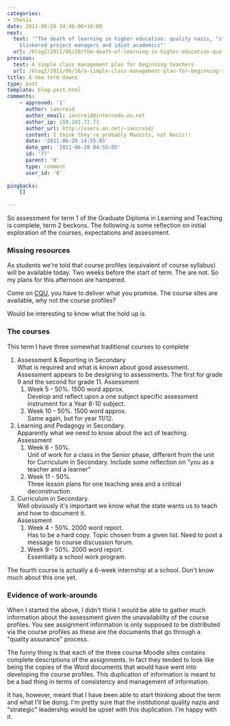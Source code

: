 ```yaml
---
categories:
- thesis
date: 2011-06-20 14:46:06+10:00
next:
  text: '"The death of learning in higher education: quality nazis, "strategic" leadership,
    blinkered project managers and idiot academics"'
  url: /blog2/2011/06/20/the-death-of-learning-in-higher-education-quality-nazis-strategic-leadership-blinkered-project-managers-and-idiot-academics/
previous:
  text: A simple class management plan for beginning teachers
  url: /blog2/2011/06/16/a-simple-class-management-plan-for-beginning-teachers/
title: A new term dawns
type: post
template: blog-post.html
comments:
    - approved: '1'
      author: iancreid
      author_email: iancreid@internode.on.net
      author_ip: 150.101.72.73
      author_url: http://users.on.net/~iancreid/
      content: I think they're probably Maoists, not Nazis!!
      date: '2011-06-20 14:55:05'
      date_gmt: '2011-06-20 04:55:05'
      id: '77'
      parent: '0'
      type: comment
      user_id: '0'
    
pingbacks:
    []
    
---
```

So assessment for term 1 of the Graduate Diploma in Learning and Teaching is complete, term 2 beckons. The following is some reflection on initial exploration of the courses, expectations and assessment.

### Missing resources

As students we're told that course profiles (equivalent of course syllabus) will be available today. Two weeks before the start of term. The are not. So my plans for this afternoon are hampered.

Come on [CQU](http://www.cqu.edu.au/), you have to deliver what you promise. The course sites are available, why not the course profiles?

Would be interesting to know what the hold up is.

### The courses

This term I have three somewhat traditional courses to complete

1. Assessment & Reporting in Secondary  
    What is required and what is known about good assessment. Assessment appears to be designing to assessments. The first for grade 9 and the second for grade 11. 
    Assessment
    1. Week 5 - 50%. 1500 word approx.  
        Develop and reflect upon a one subject specific assessment instrument for a Year 8-10 subject.
    2. Week 10 - 50%. 1500 word approx.  
        Same again, but for year 11/12.
2. Learning and Pedagogy in Secondary.  
    Apparently what we need to know about the act of teaching.  
    Assessment
    1. Week 6 - 50%.  
        Unit of work for a class in the Senior phase, different from the unit for Curriculum in Secondary. Include some reflection on "you as a teacher and a learner"
    2. Week 11 - 50%.  
        Three lesson plans for one teaching area and a critical deconstruction.
3. Curriculum in Secondary.  
    Well obviously it's important we know what the state wants us to teach and how to document it.  
    Assessment
    1. Week 4 - 50%. 2000 word report.  
        Has to be a hard copy. Topic chosen from a given list. Need to post a message to course discussion forum.
    2. Week 9 - 50%. 2000 word report.  
        Essentially a school work program.

The fourth course is actually a 6-week internship at a school. Don't know much about this one yet.

### Evidence of work-arounds

When I started the above, I didn't think I would be able to gather much information about the assessment given the unavailability of the course profiles. You see assignment information is only supposed to be distributed via the course profiles as these are the documents that go through a "quality assurance" process.

The funny thing is that each of the three course Moodle sites contains complete descriptions of the assignments. In fact they tended to look like being the copies of the Word documents that would have went into developing the course profiles. This duplication of information is meant to be a bad thing in terms of consistency and management of information.

It has, however, meant that I have been able to start thinking about the term and what I'll be doing. I'm pretty sure that the institutional quality nazis and "strategic" leadership would be upset with this duplication. I'm happy with it.